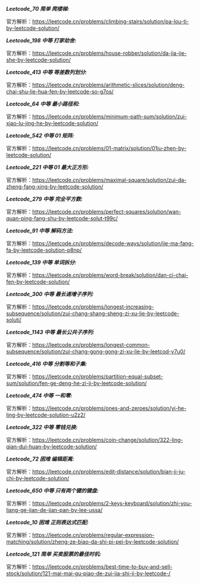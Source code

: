 **_Leetcode_70 简单 爬楼梯:_**

官方解析：https://leetcode.cn/problems/climbing-stairs/solution/pa-lou-ti-by-leetcode-solution/

**_Leetcode_198 中等 打家劫舍:_**

官方解析：https://leetcode.cn/problems/house-robber/solution/da-jia-jie-she-by-leetcode-solution/

**_Leetcode_413 中等 等差数列划分:_**

官方解析：https://leetcode.cn/problems/arithmetic-slices/solution/deng-chai-shu-lie-hua-fen-by-leetcode-so-g7os/

**_Leetcode_64 中等 最小路径和:_**

官方解析：https://leetcode.cn/problems/minimum-path-sum/solution/zui-xiao-lu-jing-he-by-leetcode-solution/

**_Leetcode_542 中等 01 矩阵:_**

官方解析：https://leetcode.cn/problems/01-matrix/solution/01ju-zhen-by-leetcode-solution/

**_Leetcode_221 中等 01 最大正方形:_**

官方解析：https://leetcode.cn/problems/maximal-square/solution/zui-da-zheng-fang-xing-by-leetcode-solution/

**_Leetcode_279 中等 完全平方数:_**

官方解析：https://leetcode.cn/problems/perfect-squares/solution/wan-quan-ping-fang-shu-by-leetcode-solut-t99c/

**_Leetcode_91 中等 解码方法:_**

官方解析：https://leetcode.cn/problems/decode-ways/solution/jie-ma-fang-fa-by-leetcode-solution-p8np/

**_Leetcode_139 中等 单词拆分:_**

官方解析：https://leetcode.cn/problems/word-break/solution/dan-ci-chai-fen-by-leetcode-solution/

**_Leetcode_300 中等 最长递增子序列:_**

官方解析：https://leetcode.cn/problems/longest-increasing-subsequence/solution/zui-chang-shang-sheng-zi-xu-lie-by-leetcode-soluti/

**_Leetcode_1143 中等 最长公共子序列:_**

官方解析：https://leetcode.cn/problems/longest-common-subsequence/solution/zui-chang-gong-gong-zi-xu-lie-by-leetcod-y7u0/

**_Leetcode_416 中等 分割等和子集:_**

官方解析：https://leetcode.cn/problems/partition-equal-subset-sum/solution/fen-ge-deng-he-zi-ji-by-leetcode-solution/

**_Leetcode_474 中等 一和零:_**

官方解析：https://leetcode.cn/problems/ones-and-zeroes/solution/yi-he-ling-by-leetcode-solution-u2z2/

**_Leetcode_322 中等 零钱兑换:_**

官方解析：https://leetcode.cn/problems/coin-change/solution/322-ling-qian-dui-huan-by-leetcode-solution/

**_Leetcode_72 困难 编辑距离:_**

官方解析：https://leetcode.cn/problems/edit-distance/solution/bian-ji-ju-chi-by-leetcode-solution/

**_Leetcode_650 中等 只有两个键的键盘:_**

官方解析：https://leetcode.cn/problems/2-keys-keyboard/solution/zhi-you-liang-ge-jian-de-jian-pan-by-lee-ussa/

**_Leetcode_10 困难 正则表达式匹配:_**

官方解析：https://leetcode.cn/problems/regular-expression-matching/solution/zheng-ze-biao-da-shi-pi-pei-by-leetcode-solution/

**_Leetcode_121 简单 买卖股票的最佳时机:_**

官方解析：https://leetcode.cn/problems/best-time-to-buy-and-sell-stock/solution/121-mai-mai-gu-piao-de-zui-jia-shi-ji-by-leetcode-/